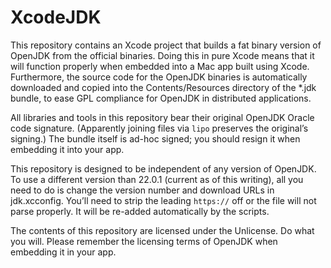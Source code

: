 # XcodeJDK

This repository contains an Xcode project that builds a fat binary version of OpenJDK from the official binaries.
Doing this in pure Xcode means that it will function properly when embedded into a Mac app built using Xcode.
Furthermore, the source code for the OpenJDK binaries is automatically downloaded and copied into the
Contents/Resources directory of the *.jdk bundle, to ease GPL compliance for OpenJDK in distributed applications.

All libraries and tools in this repository bear their original OpenJDK Oracle code signature. (Apparently joining files via `lipo`
preserves the original’s signing.) The bundle itself is ad-hoc signed; you should resign it when embedding it into your app.

This repository is designed to be independent of any version of OpenJDK.
To use a different version than 22.0.1 (current as of this writing), all
you need to do is change the version number and download URLs in jdk.xcconfig.
You’ll need to strip the leading `https://` off or the file will not parse
properly. It will be re-added automatically by the scripts.

The contents of this repository are licensed under the Unlicense. Do what you will. Please remember the licensing terms
of OpenJDK when embedding it in your app.
